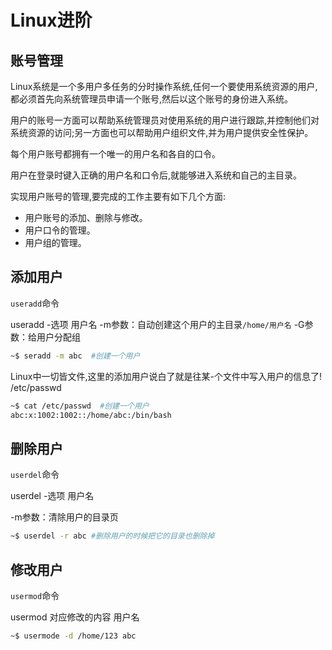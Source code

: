 # Linux进阶

## 账号管理

Linux系统是一个多用户多任务的分时操作系统,任何一个要使用系统资源的用户,都必须首先向系统管理员申请一个账号,然后以这个账号的身份进入系统。

用户的账号一方面可以帮助系统管理员对使用系统的用户进行跟踪,并控制他们对系统资源的访问;另一方面也可以帮助用户组织文件,并为用户提供安全性保护。

每个用户账号都拥有一个唯一的用户名和各自的口令。

用户在登录时键入正确的用户名和口令后,就能够进入系统和自己的主目录。

实现用户账号的管理,要完成的工作主要有如下几个方面:

-   用户账号的添加、删除与修改。
-   用户口令的管理。
-   用户组的管理。

## 添加用户

`useradd`命令

useradd -选项 用户名
-m参数：自动创建这个用户的主目录`/home/用户名`
-G参数：给用户分配组

```bash
~$ seradd -m abc  #创建一个用户
```

Linux中一切皆文件,这里的添加用户说白了就是往某-个文件中写入用户的信息了! /etc/passwd

```bash
~$ cat /etc/passwd  #创建一个用户
abc:x:1002:1002::/home/abc:/bin/bash
```

## 删除用户

`userdel`命令

userdel -选项 用户名

-m参数：清除用户的目录页

```bash
~$ userdel -r abc #删除用户的时候把它的目录也删除掉
```

## 修改用户

`usermod`命令

usermod 对应修改的内容 用户名

```bash
~$ usermode -d /home/123 abc
```



